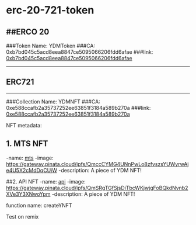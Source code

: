 # erc-20-721-token

##ERCO 20
---
###Token Name: YDMToken
###CA: 0xb7bd045c5acd8eea8847ce5095066206fdd6afae
###link: [0xb7bd045c5acd8eea8847ce5095066206fdd6afae](https://rinkeby.etherscan.io/address/0xb7bd045c5acd8eea8847ce5095066206fdd6afae)

---
## ERC721
---
###Collection Name: YDMNFT
###CA: 0xe588ccafb2a35737252ee63851f3184a589b270a
###link: [0xe588ccafb2a35737252ee63851f3184a589b270a](https://rinkeby.etherscan.io/address/0xe588ccafb2a35737252ee63851f3184a589b270a)


NFT metadata:
## 1. MTS NFT
-name: [mts](https://testnets.opensea.io/assets/0xe588ccafb2a35737252ee63851f3184a589b270a/6/)
-image: https://gateway.pinata.cloud/ipfs/QmccCYMG4UNnPwLo8zfvszsYUWyrwAje4U5X2cMdDqCUjW
-description: A piece of YDM NFT!

##2. API NFT
-name: [api](https://testnets.opensea.io/assets/0xe588ccafb2a35737252ee63851f3184a589b270a/1/)
-image: https://gateway.pinata.cloud/ipfs/QmSRgTGfSjsDiTbcWKjwjgFoBQkdNvnb2XVe3Y3XNwoYpm
-description: A piece of YDM NFT!

function name: createYNFT

Test on remix